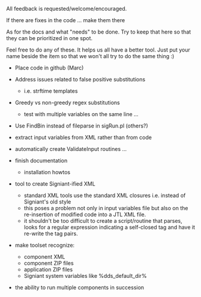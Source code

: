 All feedback is requested/welcome/encouraged.

If there are fixes in the code ... make them there 

As for the docs and what "needs" to be done. Try to keep that here so
that they can be prioritized in one spot.

Feel free to do any of these. It helps us all have a better tool. Just
put your name beside the item so that we won't all try to do the same thing :)

- Place code in github (Marc)

- Address issues related to false positive substitutions
  - i.e. strftime templates

- Greedy vs non-greedy regex substitutions 
  - test with multiple variables on the same line ...

- Use FindBin instead of fileparse in sigRun.pl (others?)

- extract input variables from XML rather than from code

- automatically create ValidateInput routines ...

- finish documentation
  - installation howtos

- tool to create Signiant-ified XML
  - standard XML tools use the standard XML closures i.e. <variables/>
    instead of Signiant's old style <variables></variables>
  - this poses a problem not only in input variables file but also on
    the re-insertion of modified code into a JTL XML file.
  - it shouldn't be too difficult to create a script/routine that
    parses, looks for a regular expression indicating a self-closed tag
    and have it re-write the tag pairs.

- make toolset recognize:
  - component XML
  - component ZIP files
  - application ZIP files
  - Signiant system variables like %dds_default_dir%

- the ability to run multiple components in succession
